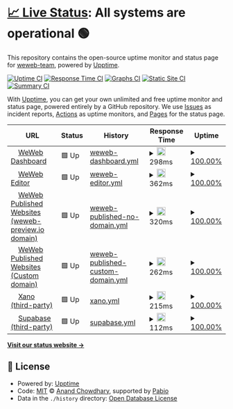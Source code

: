 # [📈 Live Status](https://status.weweb.io): <!--live status--> **All systems are operational 🟢**

This repository contains the open-source uptime monitor and status page for [weweb-team](https://status.weweb.io), powered by [Upptime](https://github.com/upptime/upptime).

[![Uptime CI](https://github.com/weweb-team/status-page/workflows/Uptime%20CI/badge.svg)](https://github.com/weweb-team/status-page/actions?query=workflow%3A%22Uptime+CI%22)
[![Response Time CI](https://github.com/weweb-team/status-page/workflows/Response%20Time%20CI/badge.svg)](https://github.com/weweb-team/status-page/actions?query=workflow%3A%22Response+Time+CI%22)
[![Graphs CI](https://github.com/weweb-team/status-page/workflows/Graphs%20CI/badge.svg)](https://github.com/weweb-team/status-page/actions?query=workflow%3A%22Graphs+CI%22)
[![Static Site CI](https://github.com/weweb-team/status-page/workflows/Static%20Site%20CI/badge.svg)](https://github.com/weweb-team/status-page/actions?query=workflow%3A%22Static+Site+CI%22)
[![Summary CI](https://github.com/weweb-team/status-page/workflows/Summary%20CI/badge.svg)](https://github.com/weweb-team/status-page/actions?query=workflow%3A%22Summary+CI%22)

With [Upptime](https://upptime.js.org), you can get your own unlimited and free uptime monitor and status page, powered entirely by a GitHub repository. We use [Issues](https://github.com/weweb-team/status-page/issues) as incident reports, [Actions](https://github.com/weweb-team/status-page/actions) as uptime monitors, and [Pages](https://status.weweb.io) for the status page.

<!--start: status pages-->
<!-- This summary is generated by Upptime (https://github.com/upptime/upptime) -->
<!-- Do not edit this manually, your changes will be overwritten -->
<!-- prettier-ignore -->
| URL | Status | History | Response Time | Uptime |
| --- | ------ | ------- | ------------- | ------ |
| <img alt="" src="https://status.weweb.io/weweb-logo-icon-white.svg" height="13"> [WeWeb Dashboard](https://dashboard.weweb.io/) | 🟩 Up | [weweb-dashboard.yml](https://github.com/weweb-team/status-page/commits/HEAD/history/weweb-dashboard.yml) | <details><summary><img alt="Response time graph" src="./graphs/weweb-dashboard/response-time-week.png" height="20"> 298ms</summary><br><a href="https://status.weweb.io/history/weweb-dashboard"><img alt="Response time 291" src="https://img.shields.io/endpoint?url=https%3A%2F%2Fraw.githubusercontent.com%2Fweweb-team%2Fstatus-page%2FHEAD%2Fapi%2Fweweb-dashboard%2Fresponse-time.json"></a><br><a href="https://status.weweb.io/history/weweb-dashboard"><img alt="24-hour response time 300" src="https://img.shields.io/endpoint?url=https%3A%2F%2Fraw.githubusercontent.com%2Fweweb-team%2Fstatus-page%2FHEAD%2Fapi%2Fweweb-dashboard%2Fresponse-time-day.json"></a><br><a href="https://status.weweb.io/history/weweb-dashboard"><img alt="7-day response time 298" src="https://img.shields.io/endpoint?url=https%3A%2F%2Fraw.githubusercontent.com%2Fweweb-team%2Fstatus-page%2FHEAD%2Fapi%2Fweweb-dashboard%2Fresponse-time-week.json"></a><br><a href="https://status.weweb.io/history/weweb-dashboard"><img alt="30-day response time 291" src="https://img.shields.io/endpoint?url=https%3A%2F%2Fraw.githubusercontent.com%2Fweweb-team%2Fstatus-page%2FHEAD%2Fapi%2Fweweb-dashboard%2Fresponse-time-month.json"></a><br><a href="https://status.weweb.io/history/weweb-dashboard"><img alt="1-year response time 291" src="https://img.shields.io/endpoint?url=https%3A%2F%2Fraw.githubusercontent.com%2Fweweb-team%2Fstatus-page%2FHEAD%2Fapi%2Fweweb-dashboard%2Fresponse-time-year.json"></a></details> | <details><summary><a href="https://status.weweb.io/history/weweb-dashboard">100.00%</a></summary><a href="https://status.weweb.io/history/weweb-dashboard"><img alt="All-time uptime 100.00%" src="https://img.shields.io/endpoint?url=https%3A%2F%2Fraw.githubusercontent.com%2Fweweb-team%2Fstatus-page%2FHEAD%2Fapi%2Fweweb-dashboard%2Fuptime.json"></a><br><a href="https://status.weweb.io/history/weweb-dashboard"><img alt="24-hour uptime 100.00%" src="https://img.shields.io/endpoint?url=https%3A%2F%2Fraw.githubusercontent.com%2Fweweb-team%2Fstatus-page%2FHEAD%2Fapi%2Fweweb-dashboard%2Fuptime-day.json"></a><br><a href="https://status.weweb.io/history/weweb-dashboard"><img alt="7-day uptime 100.00%" src="https://img.shields.io/endpoint?url=https%3A%2F%2Fraw.githubusercontent.com%2Fweweb-team%2Fstatus-page%2FHEAD%2Fapi%2Fweweb-dashboard%2Fuptime-week.json"></a><br><a href="https://status.weweb.io/history/weweb-dashboard"><img alt="30-day uptime 100.00%" src="https://img.shields.io/endpoint?url=https%3A%2F%2Fraw.githubusercontent.com%2Fweweb-team%2Fstatus-page%2FHEAD%2Fapi%2Fweweb-dashboard%2Fuptime-month.json"></a><br><a href="https://status.weweb.io/history/weweb-dashboard"><img alt="1-year uptime 100.00%" src="https://img.shields.io/endpoint?url=https%3A%2F%2Fraw.githubusercontent.com%2Fweweb-team%2Fstatus-page%2FHEAD%2Fapi%2Fweweb-dashboard%2Fuptime-year.json"></a></details>
| <img alt="" src="https://status.weweb.io/weweb-logo-icon-white.svg" height="13"> [WeWeb Editor](https://editor.weweb.io/) | 🟩 Up | [weweb-editor.yml](https://github.com/weweb-team/status-page/commits/HEAD/history/weweb-editor.yml) | <details><summary><img alt="Response time graph" src="./graphs/weweb-editor/response-time-week.png" height="20"> 362ms</summary><br><a href="https://status.weweb.io/history/weweb-editor"><img alt="Response time 321" src="https://img.shields.io/endpoint?url=https%3A%2F%2Fraw.githubusercontent.com%2Fweweb-team%2Fstatus-page%2FHEAD%2Fapi%2Fweweb-editor%2Fresponse-time.json"></a><br><a href="https://status.weweb.io/history/weweb-editor"><img alt="24-hour response time 319" src="https://img.shields.io/endpoint?url=https%3A%2F%2Fraw.githubusercontent.com%2Fweweb-team%2Fstatus-page%2FHEAD%2Fapi%2Fweweb-editor%2Fresponse-time-day.json"></a><br><a href="https://status.weweb.io/history/weweb-editor"><img alt="7-day response time 362" src="https://img.shields.io/endpoint?url=https%3A%2F%2Fraw.githubusercontent.com%2Fweweb-team%2Fstatus-page%2FHEAD%2Fapi%2Fweweb-editor%2Fresponse-time-week.json"></a><br><a href="https://status.weweb.io/history/weweb-editor"><img alt="30-day response time 321" src="https://img.shields.io/endpoint?url=https%3A%2F%2Fraw.githubusercontent.com%2Fweweb-team%2Fstatus-page%2FHEAD%2Fapi%2Fweweb-editor%2Fresponse-time-month.json"></a><br><a href="https://status.weweb.io/history/weweb-editor"><img alt="1-year response time 321" src="https://img.shields.io/endpoint?url=https%3A%2F%2Fraw.githubusercontent.com%2Fweweb-team%2Fstatus-page%2FHEAD%2Fapi%2Fweweb-editor%2Fresponse-time-year.json"></a></details> | <details><summary><a href="https://status.weweb.io/history/weweb-editor">100.00%</a></summary><a href="https://status.weweb.io/history/weweb-editor"><img alt="All-time uptime 100.00%" src="https://img.shields.io/endpoint?url=https%3A%2F%2Fraw.githubusercontent.com%2Fweweb-team%2Fstatus-page%2FHEAD%2Fapi%2Fweweb-editor%2Fuptime.json"></a><br><a href="https://status.weweb.io/history/weweb-editor"><img alt="24-hour uptime 100.00%" src="https://img.shields.io/endpoint?url=https%3A%2F%2Fraw.githubusercontent.com%2Fweweb-team%2Fstatus-page%2FHEAD%2Fapi%2Fweweb-editor%2Fuptime-day.json"></a><br><a href="https://status.weweb.io/history/weweb-editor"><img alt="7-day uptime 100.00%" src="https://img.shields.io/endpoint?url=https%3A%2F%2Fraw.githubusercontent.com%2Fweweb-team%2Fstatus-page%2FHEAD%2Fapi%2Fweweb-editor%2Fuptime-week.json"></a><br><a href="https://status.weweb.io/history/weweb-editor"><img alt="30-day uptime 100.00%" src="https://img.shields.io/endpoint?url=https%3A%2F%2Fraw.githubusercontent.com%2Fweweb-team%2Fstatus-page%2FHEAD%2Fapi%2Fweweb-editor%2Fuptime-month.json"></a><br><a href="https://status.weweb.io/history/weweb-editor"><img alt="1-year uptime 100.00%" src="https://img.shields.io/endpoint?url=https%3A%2F%2Fraw.githubusercontent.com%2Fweweb-team%2Fstatus-page%2FHEAD%2Fapi%2Fweweb-editor%2Fuptime-year.json"></a></details>
| <img alt="" src="https://status.weweb.io/weweb-logo-icon-white.svg" height="13"> [WeWeb Published Websites (weweb-preview.io domain)](https://b67796af-1e4a-4265-9be2-72dcf41d8a78.weweb-preview.io/) | 🟩 Up | [weweb-published-no-domain.yml](https://github.com/weweb-team/status-page/commits/HEAD/history/weweb-published-no-domain.yml) | <details><summary><img alt="Response time graph" src="./graphs/weweb-published-no-domain/response-time-week.png" height="20"> 320ms</summary><br><a href="https://status.weweb.io/history/weweb-published-no-domain"><img alt="Response time 541" src="https://img.shields.io/endpoint?url=https%3A%2F%2Fraw.githubusercontent.com%2Fweweb-team%2Fstatus-page%2FHEAD%2Fapi%2Fweweb-published-no-domain%2Fresponse-time.json"></a><br><a href="https://status.weweb.io/history/weweb-published-no-domain"><img alt="24-hour response time 363" src="https://img.shields.io/endpoint?url=https%3A%2F%2Fraw.githubusercontent.com%2Fweweb-team%2Fstatus-page%2FHEAD%2Fapi%2Fweweb-published-no-domain%2Fresponse-time-day.json"></a><br><a href="https://status.weweb.io/history/weweb-published-no-domain"><img alt="7-day response time 320" src="https://img.shields.io/endpoint?url=https%3A%2F%2Fraw.githubusercontent.com%2Fweweb-team%2Fstatus-page%2FHEAD%2Fapi%2Fweweb-published-no-domain%2Fresponse-time-week.json"></a><br><a href="https://status.weweb.io/history/weweb-published-no-domain"><img alt="30-day response time 541" src="https://img.shields.io/endpoint?url=https%3A%2F%2Fraw.githubusercontent.com%2Fweweb-team%2Fstatus-page%2FHEAD%2Fapi%2Fweweb-published-no-domain%2Fresponse-time-month.json"></a><br><a href="https://status.weweb.io/history/weweb-published-no-domain"><img alt="1-year response time 541" src="https://img.shields.io/endpoint?url=https%3A%2F%2Fraw.githubusercontent.com%2Fweweb-team%2Fstatus-page%2FHEAD%2Fapi%2Fweweb-published-no-domain%2Fresponse-time-year.json"></a></details> | <details><summary><a href="https://status.weweb.io/history/weweb-published-no-domain">100.00%</a></summary><a href="https://status.weweb.io/history/weweb-published-no-domain"><img alt="All-time uptime 100.00%" src="https://img.shields.io/endpoint?url=https%3A%2F%2Fraw.githubusercontent.com%2Fweweb-team%2Fstatus-page%2FHEAD%2Fapi%2Fweweb-published-no-domain%2Fuptime.json"></a><br><a href="https://status.weweb.io/history/weweb-published-no-domain"><img alt="24-hour uptime 100.00%" src="https://img.shields.io/endpoint?url=https%3A%2F%2Fraw.githubusercontent.com%2Fweweb-team%2Fstatus-page%2FHEAD%2Fapi%2Fweweb-published-no-domain%2Fuptime-day.json"></a><br><a href="https://status.weweb.io/history/weweb-published-no-domain"><img alt="7-day uptime 100.00%" src="https://img.shields.io/endpoint?url=https%3A%2F%2Fraw.githubusercontent.com%2Fweweb-team%2Fstatus-page%2FHEAD%2Fapi%2Fweweb-published-no-domain%2Fuptime-week.json"></a><br><a href="https://status.weweb.io/history/weweb-published-no-domain"><img alt="30-day uptime 100.00%" src="https://img.shields.io/endpoint?url=https%3A%2F%2Fraw.githubusercontent.com%2Fweweb-team%2Fstatus-page%2FHEAD%2Fapi%2Fweweb-published-no-domain%2Fuptime-month.json"></a><br><a href="https://status.weweb.io/history/weweb-published-no-domain"><img alt="1-year uptime 100.00%" src="https://img.shields.io/endpoint?url=https%3A%2F%2Fraw.githubusercontent.com%2Fweweb-team%2Fstatus-page%2FHEAD%2Fapi%2Fweweb-published-no-domain%2Fuptime-year.json"></a></details>
| <img alt="" src="https://status.weweb.io/weweb-logo-icon-white.svg" height="13"> [WeWeb Published Websites (Custom domain)](https://health-check.weweb.io) | 🟩 Up | [weweb-published-custom-domain.yml](https://github.com/weweb-team/status-page/commits/HEAD/history/weweb-published-custom-domain.yml) | <details><summary><img alt="Response time graph" src="./graphs/weweb-published-custom-domain/response-time-week.png" height="20"> 262ms</summary><br><a href="https://status.weweb.io/history/weweb-published-custom-domain"><img alt="Response time 233" src="https://img.shields.io/endpoint?url=https%3A%2F%2Fraw.githubusercontent.com%2Fweweb-team%2Fstatus-page%2FHEAD%2Fapi%2Fweweb-published-custom-domain%2Fresponse-time.json"></a><br><a href="https://status.weweb.io/history/weweb-published-custom-domain"><img alt="24-hour response time 170" src="https://img.shields.io/endpoint?url=https%3A%2F%2Fraw.githubusercontent.com%2Fweweb-team%2Fstatus-page%2FHEAD%2Fapi%2Fweweb-published-custom-domain%2Fresponse-time-day.json"></a><br><a href="https://status.weweb.io/history/weweb-published-custom-domain"><img alt="7-day response time 262" src="https://img.shields.io/endpoint?url=https%3A%2F%2Fraw.githubusercontent.com%2Fweweb-team%2Fstatus-page%2FHEAD%2Fapi%2Fweweb-published-custom-domain%2Fresponse-time-week.json"></a><br><a href="https://status.weweb.io/history/weweb-published-custom-domain"><img alt="30-day response time 233" src="https://img.shields.io/endpoint?url=https%3A%2F%2Fraw.githubusercontent.com%2Fweweb-team%2Fstatus-page%2FHEAD%2Fapi%2Fweweb-published-custom-domain%2Fresponse-time-month.json"></a><br><a href="https://status.weweb.io/history/weweb-published-custom-domain"><img alt="1-year response time 233" src="https://img.shields.io/endpoint?url=https%3A%2F%2Fraw.githubusercontent.com%2Fweweb-team%2Fstatus-page%2FHEAD%2Fapi%2Fweweb-published-custom-domain%2Fresponse-time-year.json"></a></details> | <details><summary><a href="https://status.weweb.io/history/weweb-published-custom-domain">100.00%</a></summary><a href="https://status.weweb.io/history/weweb-published-custom-domain"><img alt="All-time uptime 100.00%" src="https://img.shields.io/endpoint?url=https%3A%2F%2Fraw.githubusercontent.com%2Fweweb-team%2Fstatus-page%2FHEAD%2Fapi%2Fweweb-published-custom-domain%2Fuptime.json"></a><br><a href="https://status.weweb.io/history/weweb-published-custom-domain"><img alt="24-hour uptime 100.00%" src="https://img.shields.io/endpoint?url=https%3A%2F%2Fraw.githubusercontent.com%2Fweweb-team%2Fstatus-page%2FHEAD%2Fapi%2Fweweb-published-custom-domain%2Fuptime-day.json"></a><br><a href="https://status.weweb.io/history/weweb-published-custom-domain"><img alt="7-day uptime 100.00%" src="https://img.shields.io/endpoint?url=https%3A%2F%2Fraw.githubusercontent.com%2Fweweb-team%2Fstatus-page%2FHEAD%2Fapi%2Fweweb-published-custom-domain%2Fuptime-week.json"></a><br><a href="https://status.weweb.io/history/weweb-published-custom-domain"><img alt="30-day uptime 100.00%" src="https://img.shields.io/endpoint?url=https%3A%2F%2Fraw.githubusercontent.com%2Fweweb-team%2Fstatus-page%2FHEAD%2Fapi%2Fweweb-published-custom-domain%2Fuptime-month.json"></a><br><a href="https://status.weweb.io/history/weweb-published-custom-domain"><img alt="1-year uptime 100.00%" src="https://img.shields.io/endpoint?url=https%3A%2F%2Fraw.githubusercontent.com%2Fweweb-team%2Fstatus-page%2FHEAD%2Fapi%2Fweweb-published-custom-domain%2Fuptime-year.json"></a></details>
| <img alt="" src="https://icons.duckduckgo.com/ip3/app.xano.com.ico" height="13"> [Xano (third-party)](https://app.xano.com/) | 🟩 Up | [xano.yml](https://github.com/weweb-team/status-page/commits/HEAD/history/xano.yml) | <details><summary><img alt="Response time graph" src="./graphs/xano/response-time-week.png" height="20"> 215ms</summary><br><a href="https://status.weweb.io/history/xano"><img alt="Response time 252" src="https://img.shields.io/endpoint?url=https%3A%2F%2Fraw.githubusercontent.com%2Fweweb-team%2Fstatus-page%2FHEAD%2Fapi%2Fxano%2Fresponse-time.json"></a><br><a href="https://status.weweb.io/history/xano"><img alt="24-hour response time 240" src="https://img.shields.io/endpoint?url=https%3A%2F%2Fraw.githubusercontent.com%2Fweweb-team%2Fstatus-page%2FHEAD%2Fapi%2Fxano%2Fresponse-time-day.json"></a><br><a href="https://status.weweb.io/history/xano"><img alt="7-day response time 215" src="https://img.shields.io/endpoint?url=https%3A%2F%2Fraw.githubusercontent.com%2Fweweb-team%2Fstatus-page%2FHEAD%2Fapi%2Fxano%2Fresponse-time-week.json"></a><br><a href="https://status.weweb.io/history/xano"><img alt="30-day response time 252" src="https://img.shields.io/endpoint?url=https%3A%2F%2Fraw.githubusercontent.com%2Fweweb-team%2Fstatus-page%2FHEAD%2Fapi%2Fxano%2Fresponse-time-month.json"></a><br><a href="https://status.weweb.io/history/xano"><img alt="1-year response time 252" src="https://img.shields.io/endpoint?url=https%3A%2F%2Fraw.githubusercontent.com%2Fweweb-team%2Fstatus-page%2FHEAD%2Fapi%2Fxano%2Fresponse-time-year.json"></a></details> | <details><summary><a href="https://status.weweb.io/history/xano">100.00%</a></summary><a href="https://status.weweb.io/history/xano"><img alt="All-time uptime 100.00%" src="https://img.shields.io/endpoint?url=https%3A%2F%2Fraw.githubusercontent.com%2Fweweb-team%2Fstatus-page%2FHEAD%2Fapi%2Fxano%2Fuptime.json"></a><br><a href="https://status.weweb.io/history/xano"><img alt="24-hour uptime 100.00%" src="https://img.shields.io/endpoint?url=https%3A%2F%2Fraw.githubusercontent.com%2Fweweb-team%2Fstatus-page%2FHEAD%2Fapi%2Fxano%2Fuptime-day.json"></a><br><a href="https://status.weweb.io/history/xano"><img alt="7-day uptime 100.00%" src="https://img.shields.io/endpoint?url=https%3A%2F%2Fraw.githubusercontent.com%2Fweweb-team%2Fstatus-page%2FHEAD%2Fapi%2Fxano%2Fuptime-week.json"></a><br><a href="https://status.weweb.io/history/xano"><img alt="30-day uptime 100.00%" src="https://img.shields.io/endpoint?url=https%3A%2F%2Fraw.githubusercontent.com%2Fweweb-team%2Fstatus-page%2FHEAD%2Fapi%2Fxano%2Fuptime-month.json"></a><br><a href="https://status.weweb.io/history/xano"><img alt="1-year uptime 100.00%" src="https://img.shields.io/endpoint?url=https%3A%2F%2Fraw.githubusercontent.com%2Fweweb-team%2Fstatus-page%2FHEAD%2Fapi%2Fxano%2Fuptime-year.json"></a></details>
| <img alt="" src="https://icons.duckduckgo.com/ip3/supabase.com.ico" height="13"> [Supabase (third-party)](https://supabase.com/dashboard/org) | 🟩 Up | [supabase.yml](https://github.com/weweb-team/status-page/commits/HEAD/history/supabase.yml) | <details><summary><img alt="Response time graph" src="./graphs/supabase/response-time-week.png" height="20"> 112ms</summary><br><a href="https://status.weweb.io/history/supabase"><img alt="Response time 128" src="https://img.shields.io/endpoint?url=https%3A%2F%2Fraw.githubusercontent.com%2Fweweb-team%2Fstatus-page%2FHEAD%2Fapi%2Fsupabase%2Fresponse-time.json"></a><br><a href="https://status.weweb.io/history/supabase"><img alt="24-hour response time 103" src="https://img.shields.io/endpoint?url=https%3A%2F%2Fraw.githubusercontent.com%2Fweweb-team%2Fstatus-page%2FHEAD%2Fapi%2Fsupabase%2Fresponse-time-day.json"></a><br><a href="https://status.weweb.io/history/supabase"><img alt="7-day response time 112" src="https://img.shields.io/endpoint?url=https%3A%2F%2Fraw.githubusercontent.com%2Fweweb-team%2Fstatus-page%2FHEAD%2Fapi%2Fsupabase%2Fresponse-time-week.json"></a><br><a href="https://status.weweb.io/history/supabase"><img alt="30-day response time 128" src="https://img.shields.io/endpoint?url=https%3A%2F%2Fraw.githubusercontent.com%2Fweweb-team%2Fstatus-page%2FHEAD%2Fapi%2Fsupabase%2Fresponse-time-month.json"></a><br><a href="https://status.weweb.io/history/supabase"><img alt="1-year response time 128" src="https://img.shields.io/endpoint?url=https%3A%2F%2Fraw.githubusercontent.com%2Fweweb-team%2Fstatus-page%2FHEAD%2Fapi%2Fsupabase%2Fresponse-time-year.json"></a></details> | <details><summary><a href="https://status.weweb.io/history/supabase">100.00%</a></summary><a href="https://status.weweb.io/history/supabase"><img alt="All-time uptime 100.00%" src="https://img.shields.io/endpoint?url=https%3A%2F%2Fraw.githubusercontent.com%2Fweweb-team%2Fstatus-page%2FHEAD%2Fapi%2Fsupabase%2Fuptime.json"></a><br><a href="https://status.weweb.io/history/supabase"><img alt="24-hour uptime 100.00%" src="https://img.shields.io/endpoint?url=https%3A%2F%2Fraw.githubusercontent.com%2Fweweb-team%2Fstatus-page%2FHEAD%2Fapi%2Fsupabase%2Fuptime-day.json"></a><br><a href="https://status.weweb.io/history/supabase"><img alt="7-day uptime 100.00%" src="https://img.shields.io/endpoint?url=https%3A%2F%2Fraw.githubusercontent.com%2Fweweb-team%2Fstatus-page%2FHEAD%2Fapi%2Fsupabase%2Fuptime-week.json"></a><br><a href="https://status.weweb.io/history/supabase"><img alt="30-day uptime 100.00%" src="https://img.shields.io/endpoint?url=https%3A%2F%2Fraw.githubusercontent.com%2Fweweb-team%2Fstatus-page%2FHEAD%2Fapi%2Fsupabase%2Fuptime-month.json"></a><br><a href="https://status.weweb.io/history/supabase"><img alt="1-year uptime 100.00%" src="https://img.shields.io/endpoint?url=https%3A%2F%2Fraw.githubusercontent.com%2Fweweb-team%2Fstatus-page%2FHEAD%2Fapi%2Fsupabase%2Fuptime-year.json"></a></details>

<!--end: status pages-->

[**Visit our status website →**](https://status.weweb.io)

## 📄 License

- Powered by: [Upptime](https://github.com/upptime/upptime)
- Code: [MIT](./LICENSE) © [Anand Chowdhary](https://anandchowdhary.com), supported by [Pabio](https://pabio.com)
- Data in the `./history` directory: [Open Database License](https://opendatacommons.org/licenses/odbl/1-0/)
